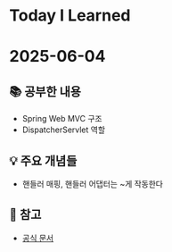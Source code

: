 # Today I Learned

# 2025-06-04

## 📚 공부한 내용
- Spring Web MVC 구조
- DispatcherServlet 역할

## 💡 주요 개념들
- 핸들러 매핑, 핸들러 어댑터는 ~게 작동한다

## 🔗 참고
- [공식 문서](https://docs.spring.io/spring-framework/)
